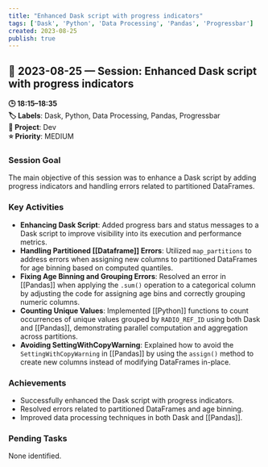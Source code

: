 ```yaml
---
title: "Enhanced Dask script with progress indicators"
tags: ['Dask', 'Python', 'Data Processing', 'Pandas', 'Progressbar']
created: 2023-08-25
publish: true
---
```


## 📅 2023-08-25 — Session: Enhanced Dask script with progress indicators

**🕒 18:15–18:35**  
**🏷️ Labels**: Dask, Python, Data Processing, Pandas, Progressbar  
**📂 Project**: Dev  
**⭐ Priority**: MEDIUM  


### Session Goal
The main objective of this session was to enhance a Dask script by adding progress indicators and handling errors related to partitioned DataFrames.

### Key Activities
- **Enhancing Dask Script**: Added progress bars and status messages to a Dask script to improve visibility into its execution and performance metrics.
- **Handling Partitioned [[Dataframe]] Errors**: Utilized `map_partitions` to address errors when assigning new columns to partitioned DataFrames for age binning based on computed quantiles.
- **Fixing Age Binning and Grouping Errors**: Resolved an error in [[Pandas]] when applying the `.sum()` operation to a categorical column by adjusting the code for assigning age bins and correctly grouping numeric columns.
- **Counting Unique Values**: Implemented [[Python]] functions to count occurrences of unique values grouped by `RADIO_REF_ID` using both Dask and [[Pandas]], demonstrating parallel computation and aggregation across partitions.
- **Avoiding SettingWithCopyWarning**: Explained how to avoid the `SettingWithCopyWarning` in [[Pandas]] by using the `assign()` method to create new columns instead of modifying DataFrames in-place.

### Achievements
- Successfully enhanced the Dask script with progress indicators.
- Resolved errors related to partitioned DataFrames and age binning.
- Improved data processing techniques in both Dask and [[Pandas]].

### Pending Tasks
None identified.
